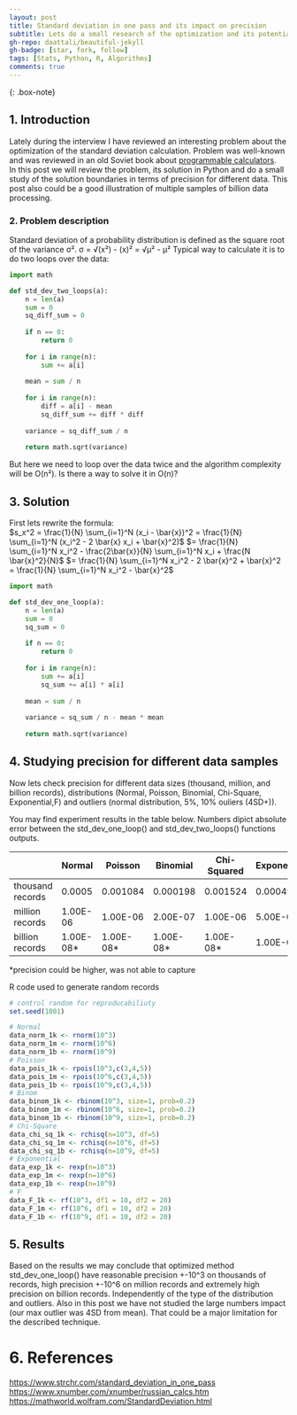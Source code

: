 ```yaml
---
layout: post
title: Standard deviation in one pass and its impact on precision
subtitle: Lets do a small research of the optimization and its potential weaknesses
gh-repo: daattali/beautiful-jekyll
gh-badge: [star, fork, follow]
tags: [Stats, Python, R, Algorithms]
comments: true
---
```


{: .box-note}

## 1. Introduction
Lately during the interview I have reviewed an interesting problem about the optimization of the standard deviation calculation. Problem was well-known and was reviewed in an old Soviet book 
about [programmable calculators](https://www.xnumber.com/xnumber/russian_calcs.htm).  
In this post we will review the problem, its solution in Python and do a small study of the solution boundaries in terms of precision for different data. This post also could be a good illustration of multiple samples of billion data processing.

### 2. Problem description
Standard deviation of a probability distribution is defined as the square root of the variance σ².
σ = √(x²) - (x)² = √μ² - μ²
Typical way to calculate it is to do two loops over the data:

```python
import math

def std_dev_two_loops(a):
    n = len(a)
    sum = 0
	sq_diff_sum = 0
	
	if n == 0:
        return 0
    
    for i in range(n):
        sum += a[i]
		
    mean = sum / n
    
    for i in range(n):
        diff = a[i] - mean
        sq_diff_sum += diff * diff
    
	variance = sq_diff_sum / n
    
	return math.sqrt(variance)
```
But here we need to loop over the data twice and the algorithm complexity will be O(n²). 
Is there a way to solve it in O(n)?

## 3. Solution
First lets rewrite the formula:  
$s_x^2 = \frac{1}{N} \sum_{i=1}^N (x_i - \bar{x})^2 = \frac{1}{N} \sum_{i=1}^N (x_i^2 - 2 \bar{x} x_i + \bar{x}^2)$
$= \frac{1}{N} \sum_{i=1}^N x_i^2 - \frac{2\bar{x}}{N} \sum_{i=1}^N x_i + \frac{N \bar{x}^2}{N}$
$=  \frac{1}{N} \sum_{i=1}^N x_i^2 - 2 \bar{x}^2 + \bar{x}^2 = \frac{1}{N} \sum_{i=1}^N x_i^2 - \bar{x}^2$

```python
import math

def std_dev_one_loop(a):
    n = len(a)
	sum = 0
    sq_sum = 0
	
    if n == 0:
        return 0
    
    for i in range(n):
        sum += a[i]
        sq_sum += a[i] * a[i]
    
	mean = sum / n
    
	variance = sq_sum / n - mean * mean
    
	return math.sqrt(variance)
```

## 4. Studying precision for different data samples

Now lets check precision for different data sizes (thousand, million, and billion records), 
distributions (Normal, Poisson, Binomial, Chi-Square, Exponential,F) and outliers (normal distribution, 5%, 10% ouliers (4SD+)). 

You may find experiment results in the table below. Numbers dipict absolute error 
between the std_dev_one_loop() and std_dev_two_loops() functions outputs.

  
| | Normal | Poisson | Binomial | Chi-Squared | Exponential | F | Normal+Outliers 5% | Normal+Outliers 10% |
|---|---|---|---|---|---|---|---|---|
| thousand records | 0.0005 | 0.001084 | 0.000198 | 0.001524 | 0.0004965 | 0.000311 | 0.00064 | 0.00092 |
| million records | 1.00E-06 | 1.00E-06 | 2.00E-07 | 1.00E-06 | 5.00E-07 | 3.00E-07 | 1.00E-06 | 2.00E-07 |
| billion records | 1.00E-08* | 1.00E-08* | 1.00E-08* | 1.00E-08* | 1.00E-08* | 1.00E-08* | 1.00E-08* | 1.00E-08* |  

*precision could be higher, was not able to capture  

R code used to generate random records
```R
# control random for reproducabiliuty
set.seed(1001)

# Normal
data_norm_1k <- rnorm(10^3)
data_norm_1m <- rnorm(10^6)
data_norm_1b <- rnorm(10^9)
# Poisson
data_pois_1k <- rpois(10^3,c(3,4,5))
data_pois_1m <- rpois(10^6,c(3,4,5))
data_pois_1b <- rpois(10^9,c(3,4,5))
# Binom
data_binom_1k <- rbinom(10^3, size=1, prob=0.2)
data_binom_1m <- rbinom(10^6, size=1, prob=0.2)
data_binom_1b <- rbinom(10^9, size=1, prob=0.2)
# Chi-Square
data_chi_sq_1k <- rchisq(n=10^3, df=5)
data_chi_sq_1m <- rchisq(n=10^6, df=5)
data_chi_sq_1b <- rchisq(n=10^9, df=5)
# Exponential
data_exp_1k <- rexp(n=10^3)
data_exp_1m <- rexp(n=10^6)
data_exp_1b <- rexp(n=10^9)
# F
data_F_1k <- rf(10^3, df1 = 10, df2 = 20)
data_F_1m <- rf(10^6, df1 = 10, df2 = 20)
data_F_1b <- rf(10^9, df1 = 10, df2 = 20)
```

## 5. Results

Based on the results we may conclude that optimized method std_dev_one_loop() have reasonable precision +-10^3 on thousands of records,
high precision +-10^6 on million records and extremely high precision on billion records. 
Independently of the type of the distribution and outliers. Also in this post we have not studied the large numbers impact (our max outlier was 4SD from mean). That could be a major limitation for the described technique.


# 6. References

 https://www.strchr.com/standard_deviation_in_one_pass
 https://www.xnumber.com/xnumber/russian_calcs.htm
 https://mathworld.wolfram.com/StandardDeviation.html
